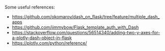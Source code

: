 Some useful references:
- https://github.com/okomarov/dash_on_flask/tree/feature/multiple_dash_apps
- https://github.com/jimmybow/Flask_template_auth_with_Dash
- https://stackoverflow.com/questions/56514340/adding-two-y-axes-for-a-plotly-dash-object-in-flask
- https://plotly.com/python/reference/

